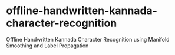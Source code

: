# offline-handwritten-kannada-character-recognition
Offline Handwritten Kannada Character Recognition using Manifold Smoothing and Label Propagation
